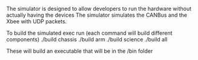 The simulator is designed to allow developers to run the hardware without actually having the devices
The simulator simulates the CANBus and the Xbee with UDP packets. 

To build the simulated exec run (each command will build different components)
./build chassis
./build arm
./build science
./build all

These will build an executable that will be in the /bin folder
